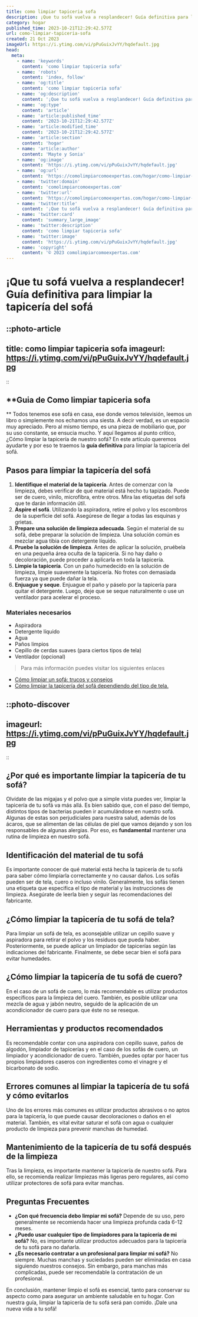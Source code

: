 ```yaml
---
title: como limpiar tapiceria sofa
description: ¡Que tu sofá vuelva a resplandecer! Guía definitiva para limpiar la tapicería del sofá
category: hogar
published_time: 2023-10-21T12:29:42.577Z
url: como-limpiar-tapiceria-sofa
created: 21 Oct 2023
imageUrl: https://i.ytimg.com/vi/pPuGuixJvYY/hqdefault.jpg
head:
  meta:
    - name: 'keywords'
      content: 'como limpiar tapiceria sofa'
    - name: 'robots'
      content: 'index, follow'
    - name: 'og:title'
      content: 'como limpiar tapiceria sofa'
    - name: 'og:description'
      content: '¡Que tu sofá vuelva a resplandecer! Guía definitiva para limpiar la tapicería del sofá'
    - name: 'og:type'
      content: 'article'
    - name: 'article:published_time'
      content: '2023-10-21T12:29:42.577Z'
    - name: 'article:modified_time'
      content: '2023-10-21T12:29:42.577Z'
    - name: 'article:section'
      content: 'hogar'
    - name: 'article:author'
      content: 'Mayte y Sonia'
    - name: 'og:image'
      content: 'https://i.ytimg.com/vi/pPuGuixJvYY/hqdefault.jpg'
    - name: 'og:url'
      content: 'https://comolimpiarcomoexpertas.com/hogar/como-limpiar-tapiceria-sofa'
    - name: 'twitter:domain'
      content: 'comolimpiarcomoexpertas.com'
    - name: 'twitter:url'
      content: 'https://comolimpiarcomoexpertas.com/hogar/como-limpiar-tapiceria-sofa'
    - name: 'twitter:title'
      content: '¡Que tu sofá vuelva a resplandecer! Guía definitiva para limpiar la tapicería del sofá'
    - name: 'twitter:card'
      content: 'summary_large_image'
    - name: 'twitter:description'
      content: 'como limpiar tapiceria sofa'
    - name: 'twitter:image'
      content: 'https://i.ytimg.com/vi/pPuGuixJvYY/hqdefault.jpg'
    - name: 'copyright'
      content: '© 2023 comolimpiarcomoexpertas.com'
---
```

# **¡Que tu sofá vuelva a resplandecer! Guía definitiva para limpiar la tapicería del sofá**

::photo-article
---
title: como limpiar tapiceria sofa
imageurl: https://i.ytimg.com/vi/pPuGuixJvYY/hqdefault.jpg
---
::
## **Guia de Como limpiar tapiceria sofa
**
Todos tenemos ese sofá en casa, ese donde vemos televisión, leemos un libro o simplemente nos echamos una siesta. A decir verdad, es un espacio muy apreciado. Pero al mismo tiempo, es una pieza de mobiliario que, por su uso constante, se ensucia mucho. Y aquí llegamos al punto crítico, ¿Cómo limpiar la tapicería de nuestro sofá? En este artículo queremos ayudarte y por eso te traemos la **guía definitiva** para limpiar la tapicería del sofá.

## Pasos para limpiar la tapicería del sofá

1. **Identifique el material de la tapicería**. Antes de comenzar con la limpieza, debes verificar de qué material está hecho tu tapizado. Puede ser de cuero, vinilo, microfibra, entre otros. Mira las etiquetas del sofá que te darán información útil.
2. **Aspire el sofá**. Utilizando la aspiradora, retire el polvo y los escombros de la superficie del sofá. Asegúrese de llegar a todas las esquinas y grietas.
3. **Prepare una solución de limpieza adecuada**. Según el material de su sofá, debe preparar la solución de limpieza. Una solución común es mezclar agua tibia con detergente líquido.
4. **Pruebe la solución de limpieza**. Antes de aplicar la solución, pruébela en una pequeña área oculta de la tapicería. Si no hay daño o decoloración, puede proceder a aplicarla en toda la tapicería.
5. **Limpie la tapicería**. Con un paño humedecido en la solución de limpieza, limpie suavemente la tapicería. No frotes con demasiada fuerza ya que puede dañar la tela.
6. **Enjuague y seque**. Enjuague el paño y páselo por la tapicería para quitar el detergente. Luego, deje que se seque naturalmente o use un ventilador para acelerar el proceso.

### Materiales necesarios

- Aspiradora
- Detergente líquido
- Agua
- Paños limpios
- Cepillo de cerdas suaves (para ciertos tipos de tela)
- Ventilador (opcional)


> Para más información puedes visitar los siguientes enlaces
* [Cómo limpiar un sofá: trucos y consejos](https://www.elmueble.com/consejos/como-limpiar-un-sofa-trucos-y-consejos_41100/40)
* [Cómo limpiar la tapicería del sofá dependiendo del tipo de tela.](https://www.hola.com/decoracion/galeria/20201029178332/como-limpiar-sofa-tapiceria/1/)


::photo-discover
---
imageurl: https://i.ytimg.com/vi/pPuGuixJvYY/hqdefault.jpg
---
::
## **¿Por qué es importante limpiar la tapicería de tu sofá?**
Olvídate de las migajas y el polvo que a simple vista puedes ver, limpiar la tapicería de tu sofá va más allá. Es bien sabido que, con el paso del tiempo, distintos tipos de bacterias pueden ir acumulándose en nuestro sofá. Algunas de estas son perjudiciales para nuestra salud, además de los ácaros, que se alimentan de las células de piel que vamos dejando y son los responsables de algunas alergias. Por eso, es **fundamental** mantener una rutina de limpieza en nuestro sofá.

## **Identificación del material de tu sofá**
Es importante conocer de qué material está hecha la tapicería de tu sofá para saber cómo limpiarla correctamente y no causar daños. Los sofás pueden ser de tela, cuero o incluso vinilo. Generalmente, los sofás tienen una etiqueta que especifica el tipo de material y las instrucciones de limpieza. Asegúrate de leerla bien y seguir las recomendaciones del fabricante.

## **¿Cómo limpiar la tapicería de tu sofá de tela?**
Para limpiar un sofá de tela, es aconsejable utilizar un cepillo suave y aspiradora para retirar el polvo y los residuos que pueda haber. Posteriormente, se puede aplicar un limpiador de tapicerías según las indicaciones del fabricante. Finalmente, se debe secar bien el sofá para evitar humedades. 

## **¿Cómo limpiar la tapicería de tu sofá de cuero?**
En el caso de un sofá de cuero, lo más recomendable es utilizar productos específicos para la limpieza del cuero. También, es posible utilizar una mezcla de agua y jabón neutro, seguido de la aplicación de un acondicionador de cuero para que éste no se reseque.

## **Herramientas y productos recomendados**
Es recomendable contar con una aspiradora con cepillo suave, paños de algodón, limpiador de tapicerías y en el caso de los sofás de cuero, un limpiador y acondicionador de cuero. También, puedes optar por hacer tus propios limpiadores caseros con ingredientes como el vinagre y el bicarbonato de sodio.

## **Errores comunes al limpiar la tapicería de tu sofá y cómo evitarlos**
Uno de los errores más comunes es utilizar productos abrasivos o no aptos para la tapicería, lo que puede causar decoloraciones o daños en el material. También, es vital evitar saturar el sofá con agua o cualquier producto de limpieza para prevenir manchas de humedad. 

## **Mantenimiento de la tapicería de tu sofá después de la limpieza**
Tras la limpieza, es importante mantener la tapicería de nuestro sofá. Para ello, se recomienda realizar limpiezas más ligeras pero regulares, así como utilizar protectores de sofá para evitar manchas. 

## **Preguntas Frecuentes**
- **¿Con qué frecuencia debo limpiar mi sofá?** Depende de su uso, pero generalmente se recomienda hacer una limpieza profunda cada 6-12 meses.
- **¿Puedo usar cualquier tipo de limpiadores para la tapicería de mi sofá?** No, es importante utilizar productos adecuados para la tapicería de tu sofá para no dañarla.
- **¿Es necesario contratar a un profesional para limpiar mi sofá?** No siempre. Muchas manchas y suciedades pueden ser eliminadas en casa siguiendo nuestros consejos. Sin embargo, para manchas más complicadas, puede ser recomendable la contratación de un profesional.

En conclusión, mantener limpio el sofá es esencial, tanto para conservar su aspecto como para asegurar un ambiente saludable en tu hogar. Con nuestra guía, limpiar la tapicería de tu sofá será pan comido. ¡Dale una nueva vida a tu sofá!